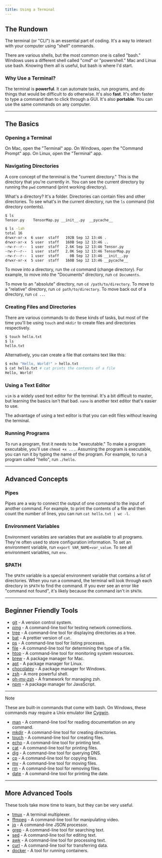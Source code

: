 ```yaml
---
title: Using a Terminal
---
```


## The Rundown

The terminal (or "CLI") is an essential part of coding. It's a way to interact with your computer using "shell" commands.

There are various shells, but the most common one is called "bash." Windows uses a different shell called "cmd" or "powershell." Mac and Linux use bash. Knowing them all is useful, but bash is where I'd start.

### Why Use a Terminal?

The terminal is **powerful**. It can automate tasks, run programs, and do things that would be difficult to do otherwise. It's also **fast**. It's often faster to type a command than to click through a GUI. It's also **portable**. You can use the same commands on any computer.

---

## The Basics

### Opening a Terminal

On Mac, open the "Terminal" app. On Windows, open the "Command Prompt" app. On Linux, open the "Terminal" app.

### Navigating Directories

A core concept of the terminal is the "current directory." This is the directory that you're currently in. You can see the current directory by running the `pwd` command (print working directory).

What's a directory? It's a folder. Directories can contain files and other directories. To see what's in the current directory, run the `ls` command (list directory contents).

```bash title="ls-example.txt"
$ ls
Tensor.py    TensorMap.py __init__.py  __pycache__

$ ls -lah
total 16
drwxr-xr-x  6 user  staff   192B Sep 12 13:46 .
drwxr-xr-x  5 user  staff   160B Sep 12 13:46 ..
-rw-r--r--  1 user  staff   2.6K Sep 12 13:46 Tensor.py
-rw-r--r--  1 user  staff   2.0K Sep 12 13:46 TensorMap.py
-rw-r--r--  1 user  staff     0B Sep 12 13:46 __init__.py
drwxr-xr-x  5 user  staff   160B Sep 12 13:46 __pycache__
```

To move into a directory, run the `cd` command (change directory). For example, to move into the "Documents" directory, run `cd Documents`.

To move to an "absolute" directory, run `cd /path/to/directory`. To move to a "relative" directory, run `cd path/to/directory`. To move back out of a directory, run `cd ..`. 

### Creating Files and Directories

There are various commands to do these kinds of tasks, but most of the time you'll be using `touch` and `mkdir` to create files and directories respectively.

```bash title="touch-example.txt"
$ touch hello.txt
$ ls
hello.txt
```

Alternatively, you can create a file that contains text like this:

```bash title="echo-example.txt"
$ echo "Hello, World!" > hello.txt
$ cat hello.txt # cat prints the contents of a file
Hello, World!
```

### Using a Text Editor

`vim` is a widely used text editor for the terminal. It's a bit difficult to master, but learning the basics isn't that bad. `nano` is another text editor that's easier to use.

The advantage of using a text editor is that you can edit files without leaving the terminal.

### Running Programs

To run a program, first it needs to be "executable." To make a program executable, you'll use `chmod +x ...`. Assuming the program is executable, you can run it by typing the name of the program. For example, to run a program called "hello", run `./hello`.

---

## Advanced Concepts

### Pipes

Pipes are a way to connect the output of one command to the input of another command. For example, to print the contents of a file and then count the number of lines, you can run `cat hello.txt | wc -l`.

### Environment Variables

Environment variables are variables that are available to all programs. They're often used to store configuration information. To set an environment variable, run `export VAR_NAME=var_value`. To see all environment variables, run `env`.

### $PATH

The `$PATH` variable is a special environment variable that contains a list of directories. When you run a command, the terminal will look through each directory in `$PATH` to find the command. If you ever see an error like "command not found", it's likely because the command isn't in `$PATH`.

---

## Beginner Friendly Tools

- [git](https://git-scm.com/) - A version control system.
- [ping](https://en.wikipedia.org/wiki/Ping_(networking_utility)) - A command-line tool for testing network connections.
- [tree](http://mama.indstate.edu/users/ice/tree/) - A command-line tool for displaying directories as a tree.
- [bat](https://github.com/sharkdp/bat) - A prettier version of `cat`.
- [ps](https://linux.die.net/man/1/ps) - A command-line tool for listing processes.
- [file](https://linux.die.net/man/1/file) - A command-line tool for determining the type of a file.
- [htop](https://hisham.hm/htop/) - A command-line tool for monitoring system resources.
- [brew](https://brew.sh/) - A package manager for Mac.
- [apt](https://wiki.debian.org/Apt) - A package manager for Linux.
- [chocolatey](https://chocolatey.org/) - A package manager for Windows.
- [zsh](https://ohmyz.sh/) - A more powerful shell.
- [oh-my-zsh](https://ohmyz.sh/) - A framework for managing zsh.
- [npm](https://www.npmjs.com/) - A package manager for JavaScript.

---

>[!note]
>These are built-in commands that come with bash. On Windows, these commands may require a Unix emulator like [Cygwin](https://www.cygwin.com/).

- [man](https://linux.die.net/man/1/man) - A command-line tool for reading documentation on any command.
- [mkdir](https://linux.die.net/man/1/mkdir) - A command-line tool for creating directories.
- [touch](https://linux.die.net/man/1/touch) - A command-line tool for creating files.
- [echo](https://linux.die.net/man/1/echo) - A command-line tool for printing text.
- [cat](https://linux.die.net/man/1/cat) - A command-line tool for printing files.
- [dig](https://linux.die.net/man/1/dig) - A command-line tool for querying DNS.
- [cp](https://linux.die.net/man/1/cp) - A command-line tool for copying files.
- [mv](https://linux.die.net/man/1/mv) - A command-line tool for moving files.
- [rm](https://linux.die.net/man/1/rm) - A command-line tool for removing files.
- [date](https://linux.die.net/man/1/date) - A command-line tool for printing the date.

---

## More Advanced Tools

These tools take more time to learn, but they can be very useful.

- [tmux](https://github.com/tmux/tmux/wiki) - A terminal multiplexer.
- [ffmpeg](https://ffmpeg.org/) - A command-line tool for manipulating video.
- [jq](https://stedolan.github.io/jq/) - A command-line JSON processor.
- [grep](https://www.gnu.org/software/grep/) - A command-line tool for searching text.
- [sed](https://www.gnu.org/software/sed/) - A command-line tool for editing text.
- [awk](https://www.gnu.org/software/gawk/) - A command-line tool for processing text.
- [curl](https://curl.haxx.se/) - A command-line tool for transferring data.
- [docker](https://www.docker.com/) - A tool for running containers.